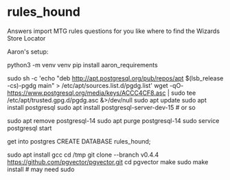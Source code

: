 # rules_hound
Answers import MTG rules questions for you like where to find the Wizards Store Locator


Aaron's setup:

python3 -m venv venv
pip install aaron_requirements

sudo sh -c 'echo "deb http://apt.postgresql.org/pub/repos/apt $(lsb_release -cs)-pgdg main" > /etc/apt/sources.list.d/pgdg.list'
wget -qO- https://www.postgresql.org/media/keys/ACCC4CF8.asc | sudo tee /etc/apt/trusted.gpg.d/pgdg.asc &>/dev/null
sudo apt update
sudo apt install postgresql
sudo apt install postgresql-server-dev-15 # or so

sudo apt remove postgresql-14
sudo apt purge postgresql-14
sudo service postgresql start

get into postgres
CREATE DATABASE rules_hound;

sudo apt install gcc
cd /tmp
git clone --branch v0.4.4 https://github.com/pgvector/pgvector.git
cd pgvector
make
sudo make install # may need sudo
